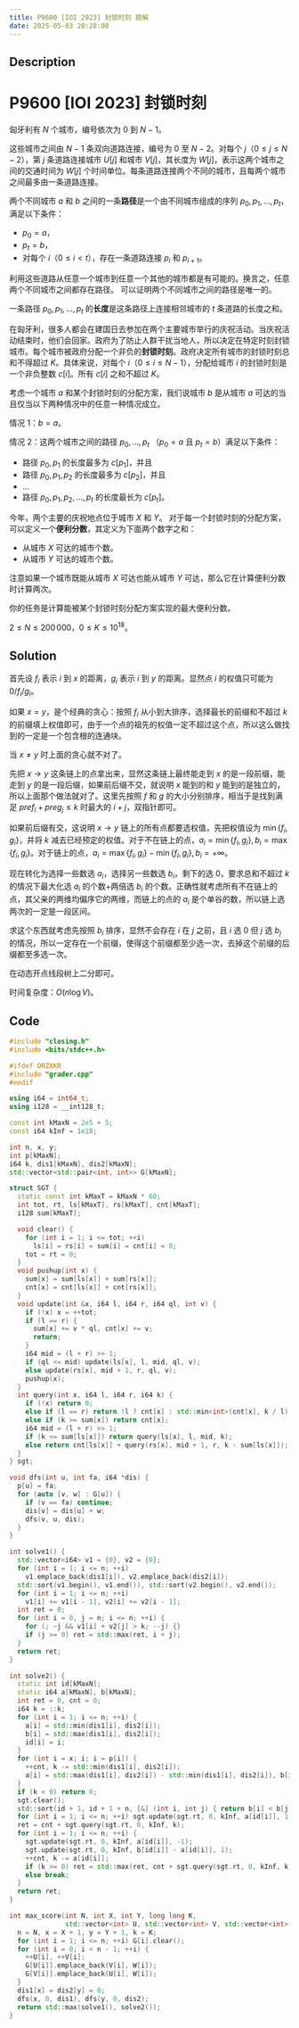 ```yaml
---
title: P9600 [IOI 2023] 封锁时刻 题解
date: 2025-05-03 20:28:00
---
```


## Description

# P9600 [IOI 2023] 封锁时刻

匈牙利有 $N$ 个城市，编号依次为 $0$ 到 $N - 1$。

这些城市之间由 $N - 1$ 条双向道路连接，编号为 $0$ 至 $N - 2$。对每个 $j$（$0 \le j \le N - 2$），第 $j$ 条道路连接城市 $U[j]$ 和城市 $V[j]$，其长度为 $W[j]$，表示这两个城市之间的交通时间为 $W[j]$ 个时间单位。每条道路连接两个不同的城市，且每两个城市之间最多由一条道路连接。

两个不同城市 $a$ 和 $b$ 之间的一条**路径**是一个由不同城市组成的序列 $p_0, p_1, \ldots, p_t$，满足以下条件：
 * $p_0 = a$，
 * $p_t = b$，
 * 对每个 $i$（$0 \le i \lt t$），存在一条道路连接 $p_i$ 和 $p_{i + 1}$。

利用这些道路从任意一个城市到任意一个其他的城市都是有可能的。换言之，任意两个不同城市之间都存在路径。
可以证明两个不同城市之间的路径是唯一的。

一条路径 $p_0, p_1, \ldots, p_t$ 的**长度**是这条路径上连接相邻城市的 $t$ 条道路的长度之和。

在匈牙利，很多人都会在建国日去参加在两个主要城市举行的庆祝活动。当庆祝活动结束时，他们会回家。政府为了防止人群干扰当地人，所以决定在特定时刻封锁城市。每个城市被政府分配一个非负的**封锁时刻**。政府决定所有城市的封锁时刻总和不得超过 $K$。具体来说，对每个 $i$（$0 \leq i \leq N - 1$），分配给城市 $i$ 的封锁时刻是一个非负整数  $c[i]$。所有  $c[i]$ 之和不超过 $K$。

考虑一个城市 $a$ 和某个封锁时刻的分配方案，我们说城市 $b$ 是从城市 $a$ 可达的当且仅当以下两种情况中的任意一种情况成立。

情况 1：$b = a$。

情况 2：这两个城市之间的路径  $p_0, \ldots, p_t$ （$p_0 = a$ 且 $p_t = b$）满足以下条件：
* 路径 $p_0, p_1$ 的长度最多为 $c[p_1]$，并且
* 路径 $p_0, p_1, p_2$ 的长度最多为 $c[p_2]$，并且
* $\ldots$
* 路径 $p_0, p_1, p_2, \ldots, p_t$ 的长度最长为  $c[p_t]$。

今年，两个主要的庆祝地点位于城市 $X$ 和 $Y$。
对于每一个封锁时刻的分配方案，可以定义一个**便利分数**，其定义为下面两个数字之和：
- 从城市 $X$ 可达的城市个数。
- 从城市 $Y$ 可达的城市个数。

注意如果一个城市既能从城市 $X$ 可达也能从城市 $Y$ 可达，那么它在计算便利分数时计算两次。

你的任务是计算能被某个封锁时刻分配方案实现的最大便利分数。

$2 \le N \le 200\,000$，$0 \le K \le 10^{18}$。

## Solution

首先设 $f_i$ 表示 $i$ 到 $x$ 的距离，$g_i$ 表示 $i$ 到 $y$ 的距离。显然点 $i$ 的权值只可能为 $0/f_i/g_i$。

如果 $x=y$，是个经典的贪心：按照 $f_i$ 从小到大排序，选择最长的前缀和不超过 $k$ 的前缀填上权值即可，由于一个点的祖先的权值一定不超过这个点，所以这么做找到的一定是一个包含根的连通块。

当 $x\neq y$ 时上面的贪心就不对了。

先把 $x\to y$ 这条链上的点拿出来，显然这条链上最终能走到 $x$ 的是一段前缀，能走到 $y$ 的是一段后缀，如果前后缀不交，就说明 $x$ 能到的和 $y$ 能到的是独立的，所以上面那个做法就对了。这里先按照 $f$ 和 $g$ 的大小分别排序，相当于是找到满足 $pref_i+preg_j\leq k$ 时最大的 $i+j$，双指针即可。

如果前后缀有交，这说明 $x\to y$ 链上的所有点都要选权值，先把权值设为 $\min\{f_i,g_i\}$，并将 $k$ 减去已经预定的权值。对于不在链上的点，$a_i=\min\{f_i,g_i\},b_i=\max\{f_i,g_i\}$。对于链上的点，$a_i=\max\{f_i,g_i\}-\min\{f_i,g_i\},b_i=+\infty$。

现在转化为选择一些数选 $a_i$，选择另一些数选 $b_i$，剩下的选 $0$，要求总和不超过 $k$ 的情况下最大化选 $a_i$ 的个数+两倍选 $b_i$ 的个数。正确性就考虑所有不在链上的点，其父亲的两维均偏序它的两维，而链上的点的 $a_i$ 是个单谷的数，所以链上选两次的一定是一段区间。

求这个东西就考虑先按照 $b_i$ 排序，显然不会存在 $i$ 在 $j$ 之前，且 $i$ 选 $0$ 但 $j$ 选 $b_j$ 的情况，所以一定存在一个前缀，使得这个前缀都至少选一次，去掉这个前缀的后缀都至多选一次。

在动态开点线段树上二分即可。

时间复杂度：$O(n\log V)$。

## Code

```cpp
#include "closing.h"
#include <bits/stdc++.h>

#ifdef ORZXKR
#include "grader.cpp"
#endif

using i64 = int64_t;
using i128 = __int128_t;

const int kMaxN = 2e5 + 5;
const i64 kInf = 1e18;

int n, x, y;
int p[kMaxN];
i64 k, dis1[kMaxN], dis2[kMaxN];
std::vector<std::pair<int, int>> G[kMaxN];

struct SGT {
  static const int kMaxT = kMaxN * 60;
  int tot, rt, ls[kMaxT], rs[kMaxT], cnt[kMaxT];
  i128 sum[kMaxT];

  void clear() {
    for (int i = 1; i <= tot; ++i)
      ls[i] = rs[i] = sum[i] = cnt[i] = 0;
    tot = rt = 0;
  }
  void pushup(int x) {
    sum[x] = sum[ls[x]] + sum[rs[x]];
    cnt[x] = cnt[ls[x]] + cnt[rs[x]];
  }
  void update(int &x, i64 l, i64 r, i64 ql, int v) {
    if (!x) x = ++tot;
    if (l == r) {
      sum[x] += v * ql, cnt[x] += v;
      return;
    }
    i64 mid = (l + r) >> 1;
    if (ql <= mid) update(ls[x], l, mid, ql, v);
    else update(rs[x], mid + 1, r, ql, v);
    pushup(x);
  }
  int query(int x, i64 l, i64 r, i64 k) {
    if (!x) return 0;
    else if (l == r) return !l ? cnt[x] : std::min<int>(cnt[x], k / l);
    else if (k >= sum[x]) return cnt[x];
    i64 mid = (l + r) >> 1;
    if (k <= sum[ls[x]]) return query(ls[x], l, mid, k);
    else return cnt[ls[x]] + query(rs[x], mid + 1, r, k - sum[ls[x]]);
  }
} sgt;

void dfs(int u, int fa, i64 *dis) {
  p[u] = fa;
  for (auto [v, w] : G[u]) {
    if (v == fa) continue;
    dis[v] = dis[u] + w;
    dfs(v, u, dis);
  }
}

int solve1() {
  std::vector<i64> v1 = {0}, v2 = {0};
  for (int i = 1; i <= n; ++i)
    v1.emplace_back(dis1[i]), v2.emplace_back(dis2[i]);
  std::sort(v1.begin(), v1.end()), std::sort(v2.begin(), v2.end());
  for (int i = 1; i <= n; ++i)
    v1[i] += v1[i - 1], v2[i] += v2[i - 1];
  int ret = 0;
  for (int i = 0, j = n; i <= n; ++i) {
    for (; ~j && v1[i] + v2[j] > k; --j) {}
    if (j >= 0) ret = std::max(ret, i + j);
  }
  return ret;
}

int solve2() {
  static int id[kMaxN];
  static i64 a[kMaxN], b[kMaxN];
  int ret = 0, cnt = 0;
  i64 k = ::k;
  for (int i = 1; i <= n; ++i) {
    a[i] = std::min(dis1[i], dis2[i]);
    b[i] = std::max(dis1[i], dis2[i]);
    id[i] = i;
  }
  for (int i = x; i; i = p[i]) {
    ++cnt, k -= std::min(dis1[i], dis2[i]);
    a[i] = std::max(dis1[i], dis2[i]) - std::min(dis1[i], dis2[i]), b[i] = kInf;
  }
  if (k < 0) return 0;
  sgt.clear();
  std::sort(id + 1, id + 1 + n, [&] (int i, int j) { return b[i] < b[j]; });
  for (int i = 1; i <= n; ++i) sgt.update(sgt.rt, 0, kInf, a[id[i]], 1);
  ret = cnt + sgt.query(sgt.rt, 0, kInf, k);
  for (int i = 1; i <= n; ++i) {
    sgt.update(sgt.rt, 0, kInf, a[id[i]], -1);
    sgt.update(sgt.rt, 0, kInf, b[id[i]] - a[id[i]], 1);
    ++cnt, k -= a[id[i]];
    if (k >= 0) ret = std::max(ret, cnt + sgt.query(sgt.rt, 0, kInf, k));
    else break;
  }
  return ret;
}

int max_score(int N, int X, int Y, long long K,
              std::vector<int> U, std::vector<int> V, std::vector<int> W) {
  n = N, x = X + 1, y = Y + 1, k = K;
  for (int i = 1; i <= n; ++i) G[i].clear();
  for (int i = 0; i < n - 1; ++i) {
    ++U[i], ++V[i];
    G[U[i]].emplace_back(V[i], W[i]);
    G[V[i]].emplace_back(U[i], W[i]);
  }
  dis1[x] = dis2[y] = 0;
  dfs(x, 0, dis1), dfs(y, 0, dis2);
  return std::max(solve1(), solve2());
}
```